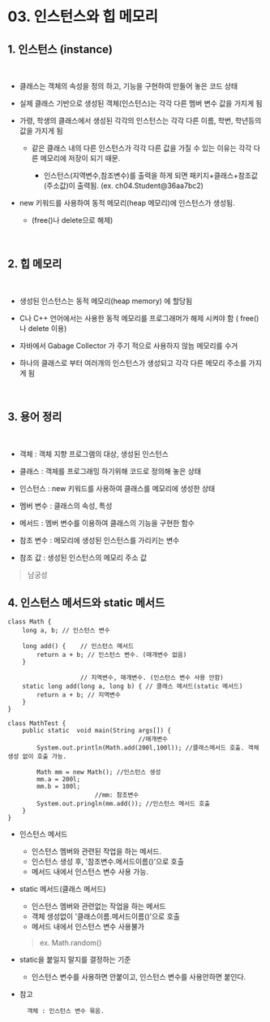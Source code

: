 # 03. 인스턴스와 힙 메모리

## 1. 인스턴스 (instance)

​
- 클래스는 객체의 속성을 정의 하고, 기능을 구현하여 만들어 놓은 코드 상태

- 실제 클래스 기반으로 생성된 객체(인스턴스)는 각각 다른 멤버 변수 값을 가지게 됨

- 가령, 학생의 클래스에서 생성된 각각의 인스턴스는 각각 다른 이름, 학번, 학년등의 값을 가지게 됨

    - 같은 클래스 내의 다른 인스턴스가 각각 다른 값을 가질 수 있는 이유는 각각 다른 메모리에 저장이 되기 때문. 

        - 인스턴스(지역변수,참조변수)를 출력을 하게 되면 패키지+클래스+참조값(주소값)이 출력됨. (ex. ch04.Student@36aa7bc2)

- new 키워드를 사용하여 동적 메모리(heap 메모리)에 인스턴스가 생성됨.

    - (free()나 delete으로 해제)



​

## 2. 힙 메모리

​
- 생성된 인스턴스는 동적 메모리(heap memory) 에 할당됨

- C나 C++ 언어에서는 사용한 동적 메모리를 프로그래머가 해제 시켜야 함 ( free() 나 delete 이용)

- 자바에서 Gabage Collector 가 주기 적으로 사용하지 않늠 메모리를 수거

- 하나의 클래스로 부터 여러개의 인스턴스가 생성되고 각각 다른 메모리 주소를 가지게 됨

​

## 3. 용어 정리

​

- 객체 : 객체 지향 프로그램의 대상, 생성된 인스턴스 

- 클래스 : 객체를 프로그래밍 하기위해 코드로 정의해 놓은 상태 

- 인스턴스 : new 키워드를 사용하여 클래스를 메모리에 생성한 상태 

- 멤버 변수 : 클래스의 속성, 특성 

- 메서드 : 멤버 변수를 이용하여 클래스의 기능을 구현한 함수 

- 참조 변수 : 메모리에 생성된 인스턴스를 가리키는 변수 

- 참조 값 : 생성된 인스턴스의 메모리 주소 값

> 남궁성
## 4. 인스턴스 메서드와 static 메서드

```
class Math {
    long a, b; // 인스턴스 변수

    long add() {    // 인스턴스 메서드
        return a + b; // 인스턴스 변수. (매개변수 없음)
    }

                    // 지역변수, 매개변수. (인스턴스 변수 사용 안함) 
    static long add(long a, long b) { // 클래스 메서드(static 메서드)
        return a + b; // 지역변수
    }
}
```
```
class MathTest {
    public static  void main(String args[]) {
                                    //매개변수
        System.out.println(Math.add(200l,100l)); //클래스메서드 호출. 객체 생성 없이 호출 가능. 

        Math mm = new Math(); //인스턴스 생성
        mm.a = 200l;
        mm.b = 100l;
                        //mm: 참조변수
        System.out.pringln(mm.add()); //인스턴스 메서드 호출
    }
}
```
* 인스턴스 메서드
    * 인스턴스 멤버와 관련된 작업을 하는 메서드. 
    * 인스턴스 생성 후, '참조변수.메서드이름()'으로 호출
    * 메서드 내에서 인스턴스 변수 사용 가능. 
* static 메서드(클래스 메서드)
    * 인스턴스 멤버와 관련없는 작업을 하는 메서드
    * 객체 생성없이 '클래스이름.메서드이름()'으로 호출
    * 메서드 내에서 인스턴스 변수 사용불가
    > ex. Math.random()
* static을 붙일지 말지를 결정하는 기준 
    * 인스턴스 변수를 사용하면 안붙이고, 인스턴스 변수를 사용안하면 붙인다. 
* 참고

        객체 : 인스턴스 변수 묶음.